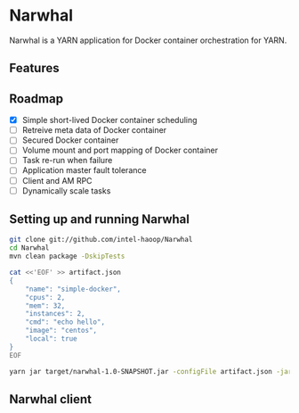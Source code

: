 # Narwhal

Narwhal is a YARN application for Docker container orchestration for YARN.

## Features

## Roadmap

- [x] Simple short-lived Docker container scheduling
- [ ] Retreive meta data of Docker container
- [ ] Secured Docker container
- [ ] Volume mount and port mapping of Docker container
- [ ] Task re-run when failure
- [ ] Application master fault tolerance
- [ ] Client and AM RPC
- [ ] Dynamically scale tasks

## Setting up and running Narwhal
```sh
git clone git://github.com/intel-haoop/Narwhal
cd Narwhal
mvn clean package -DskipTests
```
```sh
cat <<'EOF' >> artifact.json
{
    "name": "simple-docker",
    "cpus": 2,
    "mem": 32,
    "instances": 2,
    "cmd": "echo hello",
    "image": "centos",
    "local": true
}
EOF
```
```sh
yarn jar target/narwhal-1.0-SNAPSHOT.jar -configFile artifact.json -jar target/narwhal-1.0-SNAPSHOT.jar
```
## Narwhal client
